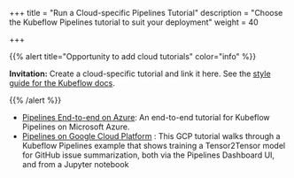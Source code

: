 +++
title = "Run a Cloud-specific Pipelines Tutorial"
description = "Choose the Kubeflow Pipelines tutorial to suit your deployment"
weight = 40
                    
+++

{{% alert title="Opportunity to add cloud tutorials" color="info" %}}
<p><b>Invitation:</b> Create a cloud-specific tutorial and link it here.
See the <a href="/docs/about/style-guide/">style guide for the Kubeflow docs</a>.</p>
{{% /alert %}}

* [Pipelines End-to-end on Azure](/docs/azure/azureendtoend/): An end-to-end tutorial for Kubeflow Pipelines on Microsoft Azure.
* [Pipelines on Google Cloud Platform](https://g.co/codelabs/kfp-gis) : This GCP tutorial walks through a Kubeflow Pipelines example that shows training a Tensor2Tensor model for GitHub issue summarization, both via the Pipelines Dashboard UI, and from a Jupyter notebook
